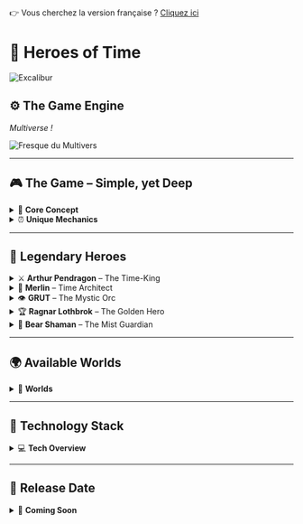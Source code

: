 👉 Vous cherchez la version française ? [Cliquez ici](README.md)

# 🌌 Heroes of Time

![Excalibur](assets/HD/ExKAlibur.png)

## ⚙️ The Game Engine
*Multiverse !*

![Fresque du Multivers](assets/HD/IMG/Multiverse.png)

---


## 🎮 The Game – Simple, yet Deep

<details>
<summary>🎯 <strong>Core Concept</strong></summary>

- Strategy game where **time is the playground**  
- **No turns** – each player acts in their own timeline  
- **Explore**, **fight**, **collect temporal artifacts**  
- **Manipulate time** and bend realities

![Heroes of Time](assets/HD/IMG/Les Héros du Temps.png)
</details>

<details>
<summary>⏰ <strong>Unique Mechanics</strong></summary>

- 🕳️ Player-based time  
- 🌀 Superposed actions  
- 🌫️ Causality fog  
- ⏪ Temporal rewind

![Cosmic Hourglass](assets/HD/IMG/Holographic Hourglass in Cosmic Space.png)
</details>

---

## 🦸 Legendary Heroes

<details>
<summary>⚔️ <strong>Arthur Pendragon</strong> – The Time-King</summary>

**Class:** Chronomancer Knight  
**Power:** Excalibur slices timelines  

**Abilities:**
- ⚔️ Temporal Strike  
- 🛡️ Causal Shield  
- 👑 Eternal Command
</details>

<details>
<summary>🔮 <strong>Merlin</strong> – Time Architect</summary>

**Class:** Quantum Archmage  
**Power:** Sees all timelines  

**Abilities:**
- 🌀 Time Portal  
- 📖 Quantum Prophecy  
- ⚡ Paradox Strike

![Merlin the Architect](assets/HD/IMG/Mystic Scribe and Holographic Wizard.png)
</details>

<details>
<summary>👁️ <strong>GRUT</strong> – The Mystic Orc</summary>

**Class:** Panoptic Seer  
**Power:** 6D omnivision  

**Abilities:**
- 👁️ Panoptic Vision  
- 💪 Brute Force  
- 🌀 Causal Roar

![GRUT the Mystic Orc](assets/HD/IMG/L'orc mystique dans la forêt ancienne.png)
</details>

<details>
<summary>🏆 <strong>Ragnar Lothbrok</strong> – The Golden Hero</summary>

**Class:** Legendary Warrior  
**Power:** Golden strength through time  

**Abilities:**
- 🪓 Golden Axe  
- 🛡️ Eternal Glory  
- ⚡ Legendary Conquest

![Ragnar the Golden Hero](assets/HD/IMG/Paladin dans les plaines dorées.png)
</details>

<details>
<summary>🐻 <strong>Bear Shaman</strong> – The Mist Guardian</summary>

**Class:** Mystic Druid  
**Power:** Communion with forest spirits  

**Abilities:**
- 🌿 Protective Mist
- 🌙 Ancestral Wisdom
- 💫 Spiritual Transformation

![Misty Forest Shaman Bear](assets/HD/IMG/Misty Forest Shaman Bear.png)
</details>

---

## 🌍 Available Worlds

<details>
<summary>📜 <strong>Worlds</strong></summary>

- 🏔️ Mystique  
- 🌀 Temporal Nexus  
- ⚛️ Quantum Realm  
- 🏛️ Cave of Platon  
- 🗼 Dark Tower  
- 🔬 Planet Ezith  
- 🏢 The Bureau

<!-- World images to come -->
</details>

---

## 🧪 Technology Stack

<details>
<summary>💻 <strong>Tech Overview</strong></summary>

- **Frontend:** React / HTML  
- **Backend:** Spring Boot  
- **Engine:** Quantum Engine, Reality Collapse  
- **DB:** H2

![Convergence of Forces](assets/HD/IMG/Convergence%20of%20Cosmic%20Forces.png)
</details>

---

## 🚀 Release Date

<details>
<summary>📅 <strong>Coming Soon</strong></summary>

**🌟 Planned release in 2026 🌟**

Get ready to enter the Multiverse where time becomes your playground!

> *"Time is not a straight line, it's an ocean of possibilities."*  
> — Merlin, the Time Architect

</details>
